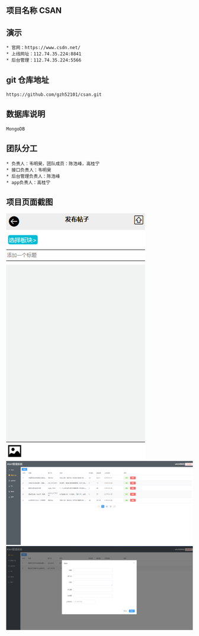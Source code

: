 ##  项目名称 CSAN

## 演示
    * 官网：https://www.csdn.net/
    * 上线网址：112.74.35.224:8841
    * 后台管理：112.74.35.224:5566
## git 仓库地址 
    https://github.com/gzh52101/csan.git
## 数据库说明
    MongoDB
## 团队分工
    * 负责人：韦明昊，团队成员：陈浩峰，高桂宁
    * 接口负责人：韦明昊
    * 后台管理负责人：陈浩峰
    * app负责人：高桂宁
## 项目页面截图
<img src="1621784158(1).png">
<img src="1621784342(1).jpg">
<img src="1621785327(1).jpg">